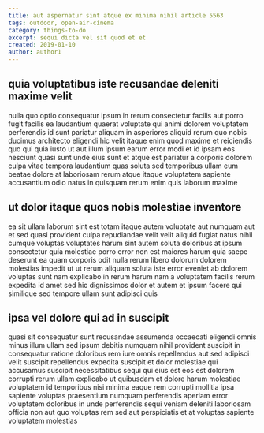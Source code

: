 ```yaml
---
title: aut aspernatur sint atque ex minima nihil article 5563
tags: outdoor, open-air-cinema
category: things-to-do
excerpt: sequi dicta vel sit quod et et
created: 2019-01-10
author: author1
---
```


## quia voluptatibus iste recusandae deleniti maxime velit

nulla quo optio consequatur ipsum in rerum consectetur facilis aut porro fugit facilis ea laudantium quaerat voluptate qui animi dolorem voluptatem perferendis id sunt pariatur aliquam in asperiores aliquid rerum quo nobis ducimus architecto eligendi hic velit itaque enim quod maxime et reiciendis quo qui quia iusto ut aut illum ipsum earum error modi et id ipsam eos nesciunt quasi sunt unde eius sunt et atque est pariatur a corporis dolorem culpa vitae tempora laudantium quas soluta sed temporibus ullam eum beatae dolore at laboriosam rerum atque itaque voluptatem sapiente accusantium odio natus in quisquam rerum enim quis laborum maxime

## ut dolor itaque quos nobis molestiae inventore

ea sit ullam laborum sint est totam itaque autem voluptate aut numquam aut et sed quasi provident culpa repudiandae velit velit aliquid fugiat natus nihil cumque voluptas voluptates harum sint autem soluta doloribus at ipsum consectetur quia molestiae porro error non est maiores harum quia saepe deserunt ea quam corporis odit nulla rerum libero dolorum dolorem molestias impedit ut ut rerum aliquam soluta iste error eveniet ab dolorem voluptas sunt nam explicabo in rerum harum nam a voluptatem facilis rerum expedita id amet sed hic dignissimos dolor et autem et ipsum facere qui similique sed tempore ullam sunt adipisci quis

## ipsa vel dolore qui ad in suscipit

quasi sit consequatur sunt recusandae assumenda occaecati eligendi omnis minus illum ullam sed ipsum debitis numquam nihil provident suscipit in consequatur ratione doloribus rem iure omnis repellendus aut sed adipisci velit suscipit repellendus expedita suscipit et dolor molestiae qui accusamus suscipit necessitatibus sequi qui eius est eos est dolorem corrupti rerum ullam explicabo ut quibusdam et dolore harum molestiae voluptatem id temporibus nisi minima eaque rem corrupti mollitia ipsa sapiente voluptas praesentium numquam perferendis aperiam error voluptatem doloribus in unde perferendis sequi veniam deleniti laboriosam officia non aut quo voluptas rem sed aut perspiciatis et at voluptas sapiente voluptatem molestias
